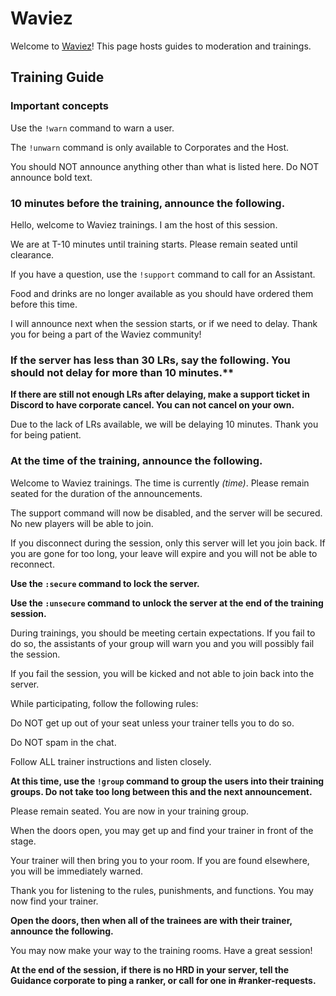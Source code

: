 # Waviez
Welcome to [Waviez](https://waviez.rabitailleow.repl.co)! This page hosts guides to moderation and trainings.

## Training Guide

### Important concepts

Use the `!warn` command to warn a user.

The `!unwarn` command is only available to Corporates and the Host.

You should NOT announce anything other than what is listed here. Do NOT announce bold text.

### 10 minutes before the training, announce the following.

Hello, welcome to Waviez trainings. I am the host of this session.

We are at T-10 minutes until training starts. Please remain seated until clearance.

If you have a question, use the `!support` command to call for an Assistant.

Food and drinks are no longer available as you should have ordered them before this time.

I will announce next when the session starts, or if we need to delay. Thank you for being a part of the Waviez community!

### If the server has less than 30 LRs, say the following. You should not delay for more than 10 minutes.**

**If there are still not enough LRs after delaying, make a support ticket in Discord to have corporate cancel. You can not cancel on your own.**

Due to the lack of LRs available, we will be delaying 10 minutes. Thank you for being patient.

### At the time of the training, announce the following.

Welcome to Waviez trainings. The time is currently *(time)*. Please remain seated for the duration of the announcements.

The support command will now be disabled, and the server will be secured. No new players will be able to join.

If you disconnect during the session, only this server will let you join back. If you are gone for too long, your leave will expire and you will not be able to reconnect.

**Use the `:secure` command to lock the server.**

**Use the `:unsecure` command to unlock the server at the end of the training session.**

During trainings, you should be meeting certain expectations. If you fail to do so, the assistants of your group will warn you and you will possibly fail the session.

If you fail the session, you will be kicked and not able to join back into the server.

While participating, follow the following rules:

Do NOT get up out of your seat unless your trainer tells you to do so.

Do NOT spam in the chat.

Follow ALL trainer instructions and listen closely.

**At this time, use the `!group` command to group the users into their training groups. Do not take too long between this and the next announcement.**

Please remain seated. You are now in your training group.

When the doors open, you may get up and find your trainer in front of the stage.

Your trainer will then bring you to your room. If you are found elsewhere, you will be immediately warned.

Thank you for listening to the rules, punishments, and functions. You may now find your trainer.

**Open the doors, then when all of the trainees are with their trainer, announce the following.**

You may now make your way to the training rooms. Have a great session!

**At the end of the session, if there is no HRD in your server, tell the Guidance corporate to ping a ranker, or call for one in #ranker-requests.**
